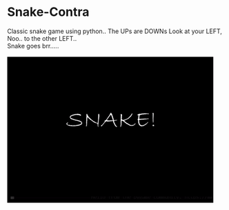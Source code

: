 # Snake-Contra

Classic snake game using python..
The UPs are DOWNs
Look at your LEFT, Noo.. to the other LEFT..</br>
Snake goes brr.....</br></br>
![Snake](https://github.com/AmalPrakash/Snake/blob/master/Snake.gif)
